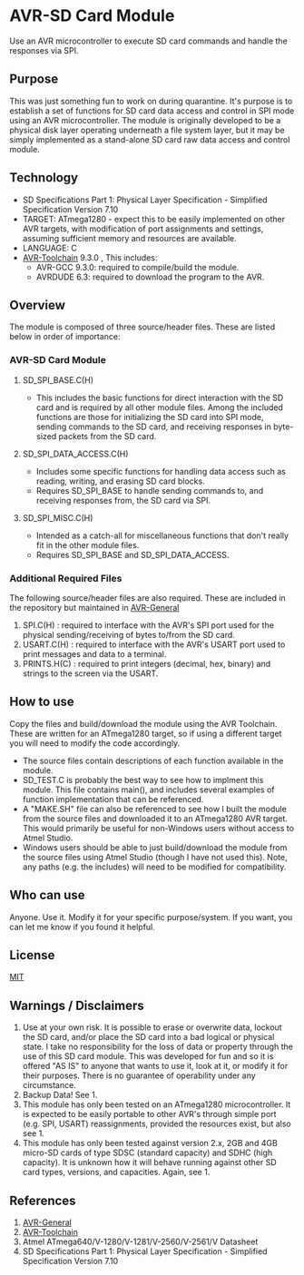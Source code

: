 # AVR-SD Card Module
Use an AVR microcontroller to execute SD card commands and handle the responses via SPI.


## Purpose
This was just something fun to work on during quarantine. It's purpose is to establish a set of functions for SD card data access and control in SPI mode using an AVR microcontroller. The module is originally developed to be a physical disk layer operating underneath a file system layer, but it may be simply implemented as a stand-alone SD card raw data access and control module.  


## Technology
* SD Specifications Part 1: Physical Layer Specification - Simplified Specification Version 7.10
* TARGET: ATmega1280 - expect this to be easily implemented on other AVR targets, with modification of port assignments and settings, assuming sufficient memory and resources are available.
* LANGUAGE: C
* [AVR-Toolchain](https://github.com/osx-cross/homebrew-avr) 9.3.0 , This includes: 
  * AVR-GCC 9.3.0: required to compile/build the module.
  * AVRDUDE 6.3: required to download the program to the AVR.



## Overview
The module is composed of three source/header files.  These are listed below in order of importance:

### AVR-SD Card Module
1. SD_SPI_BASE.C(H)
    * This includes the basic functions for direct interaction with the SD card and is required by all other module files. Among the included functions are those for initializing the SD card into SPI mode, sending commands to the SD card, and receiving responses in byte-sized packets from the SD card.

2. SD_SPI_DATA_ACCESS.C(H)
    * Includes some specific functions for handling data access such as reading, writing, and erasing SD card blocks.
    * Requires SD_SPI_BASE to handle sending commands to, and receiving responses from, the SD card via SPI.

3. SD_SPI_MISC.C(H)
    * Intended as a catch-all for miscellaneous functions that don't really fit in the other module files.
    * Requires SD_SPI_BASE and SD_SPI_DATA_ACCESS.


### Additional Required Files
The following source/header files are also required.  These are included in the repository but maintained in [AVR-General](https://github.com/Jsfain/AVR-General.git)

1. SPI.C(H)     : required to interface with the AVR's SPI port used for the physical sending/receiving of bytes to/from the SD card.
2. USART.C(H)   : required to interface with the AVR's USART port used to print messages and data to a terminal.
3. PRINTS.H(C)  : required to print integers (decimal, hex, binary) and strings to the screen via the USART.


## How to use
Copy the files and build/download the module using the AVR Toolchain. These are written for an ATmega1280 target, so if using a different target you will need to modify the code accordingly.  
 * The source files contain descriptions of each function available in the module.
 * SD_TEST.C is probably the best way to see how to implment this module. This file contains main(), and includes several examples of function implementation that can be referenced.
 * A "MAKE.SH" file can also be referenced to see how I built the module from the source files and downloaded it to an ATmega1280 AVR target. This would primarily be useful for non-Windows users without access to Atmel Studio.
 * Windows users should be able to just build/download the module from the source files using Atmel Studio (though I have not used this). Note, any paths (e.g. the includes) will need to be modified for compatibility.


## Who can use
Anyone. Use it. Modify it for your specific purpose/system. If you want, you can let me know if you found it helpful.


## License
[MIT](https://github.com/Jsfain/AVR-SDCard/blob/master/LICENSE)


## Warnings / Disclaimers
1.    Use at your own risk. It is possible to erase or overwrite data, lockout the SD card, and/or place the SD card into a bad logical or physical state. I take no responsibility for the loss of data or property through the use of this SD card module. This was developed for fun and so it is offered "AS IS" to anyone that wants to use it, look at it, or modify it for their purposes. There is no guarantee of operability under any circumstance. 
2.    Backup Data! See 1.
3.    This module has only been tested on an ATmega1280 microcontroller. It is expected to be easily portable to other AVR's through simple port (e.g. SPI, USART) reassignments, provided the resources exist, but also see 1. 
4.    This module has only been tested against version 2.x, 2GB and 4GB micro-SD cards of type SDSC (standard capacity) and SDHC (high capacity). It is unknown how it will behave running against other SD card types, versions, and capacities. Again, see 1.


## References
1. [AVR-General](https://github.com/Jsfain/AVR-General.git)
2. [AVR-Toolchain](https://github.com/osx-cross/homebrew-avr)
3. Atmel ATmega640/V-1280/V-1281/V-2560/V-2561/V Datasheet
4. SD Specifications Part 1: Physical Layer Specification - Simplified Specification Version 7.10   
